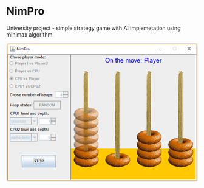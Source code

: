 # NimPro

University project - simple strategy game with AI implemetation using minimax algorithm.

![Alt text](screenshot.png?raw=true "Screenshot")
